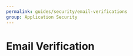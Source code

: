 ```yaml
---
permalink: guides/security/email-verifications
group: Application Security
---
```


# Email Verification
